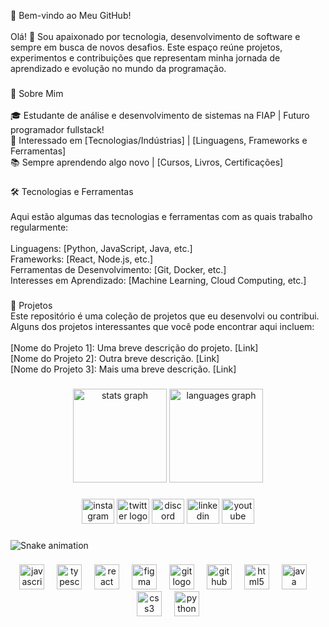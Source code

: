 <p align="left">🌟 Bem-vindo ao Meu GitHub!<br><br>Olá! 👋 Sou apaixonado por tecnologia, desenvolvimento de software e sempre em busca de novos desafios. Este espaço reúne projetos, experimentos e contribuições que representam minha jornada de aprendizado e evolução no mundo da programação.</p>

###

<p align="left">🚀 Sobre Mim<br><br>🎓 Estudante de análise e desenvolvimento de sistemas na FIAP | Futuro programador fullstack!<br>💼 Interessado em [Tecnologias/Indústrias] | [Linguagens, Frameworks e Ferramentas]<br>📚 Sempre aprendendo algo novo | [Cursos, Livros, Certificações]</p>

###

<p align="left">🛠️ Tecnologias e Ferramentas<br><br>Aqui estão algumas das tecnologias e ferramentas com as quais trabalho regularmente:<br><br>Linguagens: [Python, JavaScript, Java, etc.]<br>Frameworks: [React, Node.js, etc.]<br>Ferramentas de Desenvolvimento: [Git, Docker, etc.]<br>Interesses em Aprendizado: [Machine Learning, Cloud Computing, etc.]</p>

###

<p align="left">🌱 Projetos<br>Este repositório é uma coleção de projetos que eu desenvolvi ou contribui. Alguns dos projetos interessantes que você pode encontrar aqui incluem:<br><br>[Nome do Projeto 1]: Uma breve descrição do projeto. [Link]<br>[Nome do Projeto 2]: Outra breve descrição. [Link]<br>[Nome do Projeto 3]: Mais uma breve descrição. [Link]</p>

###

<div align="center">
  <img src="https://github-readme-stats.vercel.app/api?username=marceloscoleso&hide_title=false&hide_rank=false&show_icons=true&include_all_commits=true&count_private=true&disable_animations=false&theme=dracula&locale=en&hide_border=false&order=1" height="150" alt="stats graph"  />
  <img src="https://github-readme-stats.vercel.app/api/top-langs?username=marceloscoleso&locale=en&hide_title=false&layout=compact&card_width=320&langs_count=5&theme=dracula&hide_border=false&order=2" height="150" alt="languages graph"  />
</div>

###

<div align="center">
  <img src="https://raw.githubusercontent.com/maurodesouza/profile-readme-generator/master/src/assets/icons/social/instagram/default.svg" width="52" height="40" alt="instagram logo"  />
  <img src="https://raw.githubusercontent.com/maurodesouza/profile-readme-generator/master/src/assets/icons/social/twitter/default.svg" width="52" height="40" alt="twitter logo"  />
  <img src="https://raw.githubusercontent.com/maurodesouza/profile-readme-generator/master/src/assets/icons/social/discord/default.svg" width="52" height="40" alt="discord logo"  />
  <img src="https://raw.githubusercontent.com/maurodesouza/profile-readme-generator/master/src/assets/icons/social/linkedin/default.svg" width="52" height="40" alt="linkedin logo"  />
  <img src="https://raw.githubusercontent.com/maurodesouza/profile-readme-generator/master/src/assets/icons/social/youtube/default.svg" width="52" height="40" alt="youtube logo"  />
</div>

###

<img src="https://raw.githubusercontent.com/marceloscoleso/marceloscoleso/output/snake.svg" alt="Snake animation" />

###

<div align="center">
  <img src="https://cdn.jsdelivr.net/gh/devicons/devicon/icons/javascript/javascript-original.svg" height="40" alt="javascript logo"  />
  <img width="12" />
  <img src="https://cdn.jsdelivr.net/gh/devicons/devicon/icons/typescript/typescript-original.svg" height="40" alt="typescript logo"  />
  <img width="12" />
  <img src="https://cdn.jsdelivr.net/gh/devicons/devicon/icons/react/react-original.svg" height="40" alt="react logo"  />
  <img width="12" />
  <img src="https://cdn.jsdelivr.net/gh/devicons/devicon/icons/figma/figma-original.svg" height="40" alt="figma logo"  />
  <img width="12" />
  <img src="https://cdn.jsdelivr.net/gh/devicons/devicon/icons/git/git-original.svg" height="40" alt="git logo"  />
  <img width="12" />
  <img src="https://cdn.jsdelivr.net/gh/devicons/devicon/icons/github/github-original.svg" height="40" alt="github logo"  />
  <img width="12" />
  <img src="https://cdn.jsdelivr.net/gh/devicons/devicon/icons/html5/html5-original.svg" height="40" alt="html5 logo"  />
  <img width="12" />
  <img src="https://cdn.jsdelivr.net/gh/devicons/devicon/icons/java/java-original.svg" height="40" alt="java logo"  />
  <img width="12" />
  <img src="https://cdn.jsdelivr.net/gh/devicons/devicon/icons/css3/css3-original.svg" height="40" alt="css3 logo"  />
  <img width="12" />
  <img src="https://cdn.jsdelivr.net/gh/devicons/devicon/icons/python/python-original.svg" height="40" alt="python logo"  />
</div>

###
